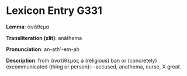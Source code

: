 # Lexicon Entry G331

**Lemma**: ἀνάθεμα

**Transliteration (xlit)**: anáthema

**Pronunciation**: an-ath'-em-ah

**Description**:
from ἀνατίθεμαι; a (religious) ban or (concretely) excommunicated (thing or person):--accused, anathema, curse, X great.
